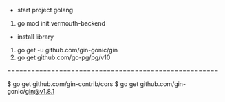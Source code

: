 - start project golang
1. go mod init vermouth-backend

- install library
1. go get -u github.com/gin-gonic/gin
2. go get github.com/go-pg/pg/v10

=====================================================

$ go get github.com/gin-contrib/cors
$ go get github.com/gin-gonic/gin@v1.8.1